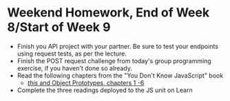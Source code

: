 # Weekend Homework, End of Week 8/Start of Week 9

* Finish you API project with your partner. Be sure to test your endpoints using request tests, as per the lecture.
* Finish the POST request challenge from today's group programming exercise, if you haven't done so already. 
* Read the following chapters from the "You Don't Know JavaScript" book
  * [*this* and Object Prototypes, chapters 1 -6](https://github.com/getify/You-Dont-Know-JS/blob/master/this%20&%20object%20prototypes/README.md#you-dont-know-js-this--object-prototypes)
* Complete the three readings deployed to the JS unit on Learn
